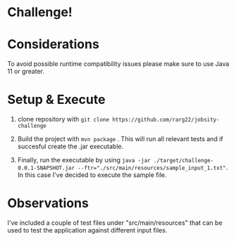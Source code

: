 # Challenge!

# Considerations

To avoid possible runtime compatibility issues please make sure to use Java 11 or greater. 


# Setup & Execute

1. clone repository with ```git clone https://github.com/rarg22/jobsity-challenge```

2. Build the project with ```mvn package``` . This will run all relevant tests and if succesful create the .jar executable.

3. Finally, run the executable by using ```java -jar ./target/challenge-0.0.1-SNAPSHOT.jar --ftr="./src/main/resources/sample_input_1.txt"```. In this case I've decided to execute the sample file.



# Observations

I've included a couple of test files under "src/main/resources" that can be used to test the application against different input files. 
